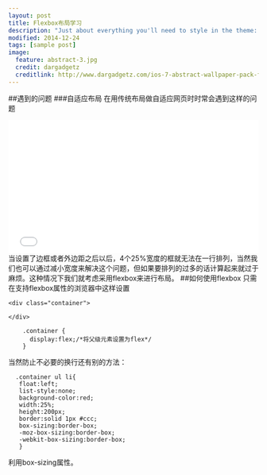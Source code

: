 ```yaml
---
layout: post
title: Flexbox布局学习
description: "Just about everything you'll need to style in the theme: headings, paragraphs, blockquotes, tables, code blocks, and more."
modified: 2014-12-24
tags: [sample post]
image:
  feature: abstract-3.jpg
  credit: dargadgetz
  creditlink: http://www.dargadgetz.com/ios-7-abstract-wallpaper-pack-for-iphone-5-and-ipod-touch-retina/
---
```


##遇到的问题
###自适应布局
  在用传统布局做自适应网页时时常会遇到这样的问题   
 <iframe height='268' scrolling='no' src='//codepen.io/yannan/embed/PqgYyX/?height=268&theme-id=17785&default-tab=result' frameborder='no' allowtransparency='true' allowfullscreen='true' style='width: 100%;'>See the Pen <a href='http://codepen.io/yannan/pen/PqgYyX/'>PqgYyX</a> by yannan (<a href='http://codepen.io/yannan'>@yannan</a>) on <a href='http://codepen.io'>CodePen</a>.
</iframe>   
当设置了边框或者外边距之后以后，4个25%宽度的框就无法在一行排列，当然我们也可以通过减小宽度来解决这个问题，但如果要排列的过多的话计算起来就过于麻烦。这种情况下我们就考虑采用flexbox来进行布局。
##如何使用flexbox
只需在支持flexbox属性的浏览器中这样设置   

    <div class="container">  
      
    </div> 
```
    .container {  
      display:flex;/*将父级元素设置为flex*/  
    }
```
当然防止不必要的换行还有别的方法：  
    
      .container ul li{  
       float:left;   
       list-style:none;   
       background-color:red;  
       width:25%;  
       height:200px;  
       border:solid 1px #ccc;  
       box-sizing:border-box;  
       -moz-box-sizing:border-box;  
       -webkit-box-sizing:border-box;  
       }  

利用box-sizing属性。